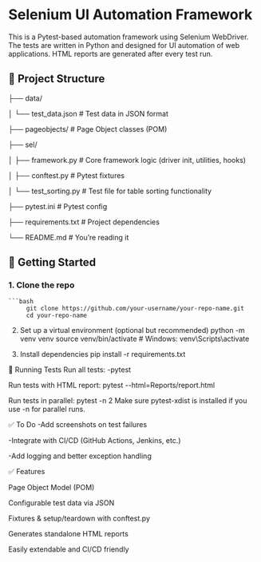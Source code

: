 # Selenium UI Automation Framework

This is a Pytest-based automation framework using Selenium WebDriver. 
The tests are written in Python and designed for UI automation of web applications. 
HTML reports are generated after every test run.

## 📁 Project Structure

├── data/

│ └── test_data.json # Test data in JSON format

├── pageobjects/ # Page Object classes (POM)

├── sel/

│ ├── framework.py # Core framework logic (driver init, utilities, hooks)

│ ├── conftest.py # Pytest fixtures

│ └── test_sorting.py # Test file for table sorting functionality

├── pytest.ini # Pytest config

├── requirements.txt # Project dependencies

└── README.md # You’re reading it

## 🚀 Getting Started

### 1. Clone the repo
    ```bash
         git clone https://github.com/your-username/your-repo-name.git
         cd your-repo-name

2. Set up a virtual environment (optional but recommended)
   python -m venv venv
   source venv/bin/activate   # Windows: venv\Scripts\activate
   
3. Install dependencies
   pip install -r requirements.txt
   

🧪 Running Tests
Run all tests:
-pytest

Run tests with HTML report:
pytest --html=Reports/report.html

Run tests in parallel:
pytest -n 2
Make sure pytest-xdist is installed if you use -n for parallel runs.


✅ To Do
 -Add screenshots on test failures

 -Integrate with CI/CD (GitHub Actions, Jenkins, etc.)

 -Add logging and better exception handling

✅ Features

Page Object Model (POM)

Configurable test data via JSON

Fixtures & setup/teardown with conftest.py

Generates standalone HTML reports

Easily extendable and CI/CD friendly


   

